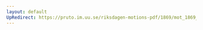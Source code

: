 ```yaml
---
layout: default
UpRedirect: https://pruto.im.uu.se/riksdagen-motions-pdf/1869/mot_1869__fk__37/mot_1869__fk__37-003.pdf
---
```

